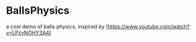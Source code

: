 # BallsPhysics
a cool demo of balls physics, 
inspired by [https://www.youtube.com/watch?v=LPzyNOHY3A4]
